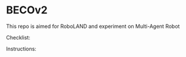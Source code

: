 # BECOv2
This repo is aimed for RoboLAND and experiment on Multi-Agent Robot

Checklist:

Instructions:
